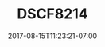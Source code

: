 ---
title: DSCF8214
date: 2017-08-15T11:23:21-07:00
draft: false
location: Neah Bay, WA
img_url: https://d17enza3bfujl8.cloudfront.net/DSCF8214.jpg
original_fn: ""
tags:
- Neah Bay, WA
- James
- trees
- on the road

---